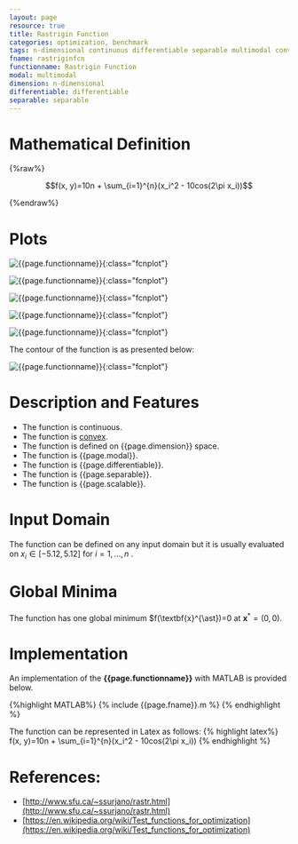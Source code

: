 ```yaml
---
layout: page
resource: true
title: Rastrigin Function
categories: optimization, benchmark
tags: n-dimensional continuous differentiable separable multimodal convex
fname: rastriginfcn
functionname: Rastrigin Function
modal: multimodal
dimension: n-dimensional
differentiable: differentiable
separable: separable
---
```


# Mathematical Definition

{%raw%}

$$f(x, y)=10n + \sum_{i=1}^{n}(x_i^2 - 10cos(2\pi x_i))$$

{%endraw%}

# Plots
![{{page.functionname}}]({{site.baseurl}}/benchmarkfcns/plots/{{page.fname}}.png){:class="fcnplot"}

![{{page.functionname}}]({{site.baseurl}}/benchmarkfcns/plots/{{page.fname}}_2.png){:class="fcnplot"}

![{{page.functionname}}]({{site.baseurl}}/benchmarkfcns/plots/{{page.fname}}_3.png){:class="fcnplot"}

![{{page.functionname}}]({{site.baseurl}}/benchmarkfcns/plots/{{page.fname}}_4.png){:class="fcnplot"}

![{{page.functionname}}]({{site.baseurl}}/benchmarkfcns/plots/{{page.fname}}_5.png){:class="fcnplot"}

The contour of the function is as presented below:

![{{page.functionname}}]({{site.baseurl}}/benchmarkfcns/plots/{{page.fname}}_contour.png){:class="fcnplot"}

# Description and Features
* The function is continuous.
* The function is [convex](https://en.wikipedia.org/wiki/Convex_function).
* The function is defined on {{page.dimension}} space.
* The function is {{page.modal}}.
* The function is {{page.differentiable}}.
* The function is {{page.separable}}.
* The function is {{page.scalable}}.

# Input Domain
The function can be defined on any input domain but it is usually evaluated on $x_i \in [-5.12, 5.12]$ for $i = 1, ..., n$ .

# Global Minima
The function has one global minimum $f(\textbf{x}^{\ast})=0 at $\textbf{x}^{\ast} = (0, 0)$.

# Implementation
An implementation of the **{{page.functionname}}** with MATLAB is provided below. 

{%highlight MATLAB%}
{% include {{page.fname}}.m %}
{% endhighlight %}

The function can be represented in Latex as follows:
{% highlight latex%}
f(x, y)=10n + \sum_{i=1}^{n}(x_i^2 - 10cos(2\pi x_i))
{% endhighlight %}

# References:
* [http://www.sfu.ca/~ssurjano/rastr.html](http://www.sfu.ca/~ssurjano/rastr.html)
* [https://en.wikipedia.org/wiki/Test_functions_for_optimization](https://en.wikipedia.org/wiki/Test_functions_for_optimization)
